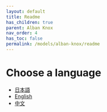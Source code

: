```yaml
---
layout: default
title: Readme
has_children: true
parent: Alban Knox
nav_order: 4
has_toc: false
permalink: /models/alban-knox/readme
---
```


# Choose a language
- [日本語](readme-jp.md)
- [English](readme-en.md)
- [中文](readme-cn.md)
